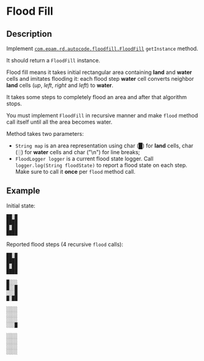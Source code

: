# Flood Fill

## Description 
Implement [`com.epam.rd.autocode.floodfill.FloodFill`](src/main/java/com/epam/rd/autocode/floodfill/FloodFill.java) `getInstance` method.

It should return a `FloodFill` instance.

Flood fill means it takes initial rectangular area containing **land** and **water** cells and imitates flooding it:
each flood step **water** cell converts neighbor **land** cells (*up*, *left*, *right* and *left*) to **water**.

It takes some steps to completely flood an area and after that algorithm stops.

You must implement `FloodFill` in recursive manner and make `flood` method call itself until all the area becomes water.

Method takes two parameters: 
- `String map` is an area representation using 
    char (█) for **land** cells, 
    char (░) for **water** cells and 
    char ("\n") for line breaks;
- `FloodLogger logger` is a current flood state logger.
    Call `logger.log(String floodState)` to report a flood state on each step. Make sure to call it **once** per `flood` method call.

## Example

Initial state:
```
██░█
████
█░██
████
```
Reported flood steps (4 recursive `flood` calls):
```
██░█
████
█░██
████

█░░░
█░░█
░░░█
█░██

░░░░
░░░░
░░░░
░░░█

░░░░
░░░░
░░░░
░░░░
```